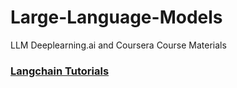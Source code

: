 # Large-Language-Models
LLM Deeplearning.ai and Coursera Course Materials

### [Langchain Tutorials](https://python.langchain.com/docs/additional_resources/tutorials)
